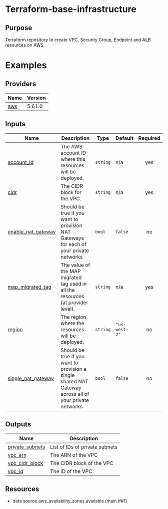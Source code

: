 # Terraform-base-infrastructure

## Purpose
Terraform repository to create VPC, Security Group, Endpoint and ALB resources on AWS.

<!-- BEGIN_TF_DOCS -->
# Examples

## Providers

| Name | Version |
|------|---------|
| <a name="provider_aws"></a> [aws](#provider\_aws) | 5.61.0 |
## Inputs

| Name | Description | Type | Default | Required |
|------|-------------|------|---------|:--------:|
| <a name="input_account_id"></a> [account\_id](#input\_account\_id) | The AWS account ID where this resources will be deployed. | `string` | n/a | yes |
| <a name="input_cidr"></a> [cidr](#input\_cidr) | The CIDR block for the VPC. | `string` | n/a | yes |
| <a name="input_enable_nat_gateway"></a> [enable\_nat\_gateway](#input\_enable\_nat\_gateway) | Should be true if you want to provision NAT Gateways for each of your private networks | `bool` | `false` | no |
| <a name="input_map_migrated_tag"></a> [map\_migrated\_tag](#input\_map\_migrated\_tag) | The value of the MAP migrated tag used in all the resources (at provider level). | `string` | n/a | yes |
| <a name="input_region"></a> [region](#input\_region) | The region where the resources will be deployed. | `string` | `"us-west-2"` | no |
| <a name="input_single_nat_gateway"></a> [single\_nat\_gateway](#input\_single\_nat\_gateway) | Should be true if you want to provision a single shared NAT Gateway across all of your private networks | `bool` | `false` | no |
## Outputs

| Name | Description |
|------|-------------|
| <a name="output_private_subnets"></a> [private\_subnets](#output\_private\_subnets) | List of IDs of private subnets |
| <a name="output_vpc_arn"></a> [vpc\_arn](#output\_vpc\_arn) | The ARN of the VPC |
| <a name="output_vpc_cidr_block"></a> [vpc\_cidr\_block](#output\_vpc\_cidr\_block) | The CIDR block of the VPC |
| <a name="output_vpc_id"></a> [vpc\_id](#output\_vpc\_id) | The ID of the VPC |
## Resources

- data source.aws_availability_zones.available (main.tf#1)
<!-- END_TF_DOCS -->
